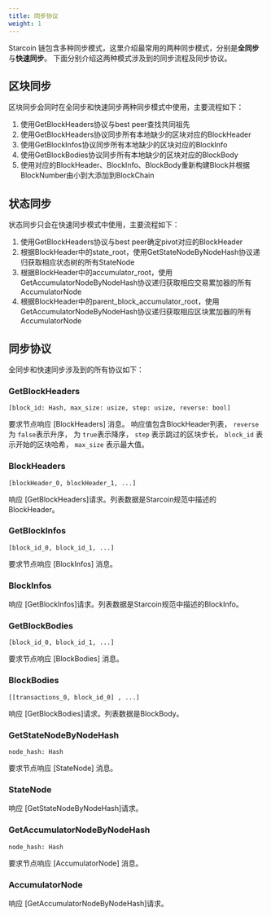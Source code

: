 ```yaml
---
title: 同步协议
weight: 1
---
```


Starcoin 链包含多种同步模式，这里介绍最常用的两种同步模式，分别是**全同步**与**快速同步**。 下面分别介绍这两种模式涉及到的同步流程及同步协议。
<!--more-->


## 区块同步

区块同步会同时在全同步和快速同步两种同步模式中使用，主要流程如下：

1. 使用GetBlockHeaders协议与best peer查找共同祖先
2. 使用GetBlockHeaders协议同步所有本地缺少的区块对应的BlockHeader
3. 使用GetBlockInfos协议同步所有本地缺少的区块对应的BlockInfo
4. 使用GetBlockBodies协议同步所有本地缺少的区块对应的BlockBody
5. 使用对应的BlockHeader、BlockInfo、BlockBody重新构建Block并根据BlockNumber由小到大添加到BlockChain



## 状态同步

状态同步只会在快速同步模式中使用，主要流程如下：

1. 使用GetBlockHeaders协议与best peer确定pivot对应的BlockHeader
2. 根据BlockHeader中的state_root，使用GetStateNodeByNodeHash协议递归获取相应状态树的所有StateNode
3. 根据BlockHeader中的accumulator_root，使用GetAccumulatorNodeByNodeHash协议递归获取相应交易累加器的所有AccumulatorNode
4. 根据BlockHeader中的parent_block_accumulator_root，使用GetAccumulatorNodeByNodeHash协议递归获取相应区块累加器的所有AccumulatorNode



## 同步协议

全同步和快速同步涉及到的所有协议如下：

### GetBlockHeaders

`[block_id: Hash, max_size: usize, step: usize, reverse: bool]`

要求节点响应 [BlockHeaders] 消息。 响应值包含BlockHeader列表， `reverse` 为 `false`表示升序， 为 `true`表示降序， `step` 表示跳过的区块步长，  `block_id` 表示开始的区块哈希，  `max_size` 表示最大值。

### BlockHeaders

`[blockHeader_0, blockHeader_1, ...]`

响应 [GetBlockHeaders]请求。列表数据是Starcoin规范中描述的BlockHeader。

### GetBlockInfos

`[block_id_0, block_id_1, ...]`

要求节点响应 [BlockInfos] 消息。

### BlockInfos

响应 [GetBlockInfos]请求。列表数据是Starcoin规范中描述的BlockInfo。

### GetBlockBodies

`[block_id_0, block_id_1, ...]`

要求节点响应 [BlockBodies] 消息。

### BlockBodies

`[[transactions_0, block_id_0] , ...]`

响应 [GetBlockBodies]请求。列表数据是BlockBody。

### GetStateNodeByNodeHash

`node_hash: Hash`

要求节点响应 [StateNode] 消息。

### StateNode

响应 [GetStateNodeByNodeHash]请求。

### GetAccumulatorNodeByNodeHash

`node_hash: Hash`

要求节点响应 [AccumulatorNode] 消息。

### AccumulatorNode

响应 [GetAccumulatorNodeByNodeHash]请求。